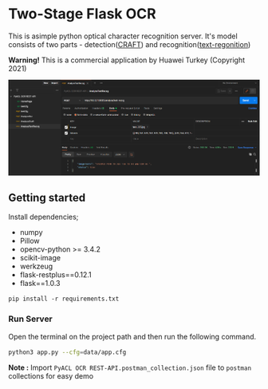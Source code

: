 # Two-Stage Flask OCR
This is asimple python optical character recognition server. It's model consists of two parts - detection([CRAFT](https://gitee.com/tianyu__zhou/pyacl_samples/tree/a800/acl_craft_pt)) and recognition([text-regonition](https://gitee.com/tianyu__zhou/pyacl_samples/tree/a800/acl_deep_text_recognition_pt))

**Warning!** This is a commercial application by Huawei Turkey (Copyright 2021)

<img alt="teaser" src="./figures/flask-api.png">

## Getting started
Install dependencies;
- numpy
- Pillow
- opencv-python  >= 3.4.2
- scikit-image
- werkzeug
- flask-restplus==0.12.1
- flask==1.0.3

```
pip install -r requirements.txt
```

### Run Server
Open the terminal on the project path and then run the following command.

```bash
python3 app.py --cfg=data/app.cfg
```

**Note :** Import `PyACL OCR REST-API.postman_collection.json` file to `postman` collections for easy demo